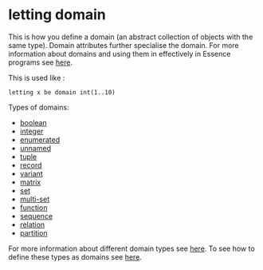 # letting domain 

This is how you define a domain (an abstract collection of objects with the same type). Domain attributes further specialise the domain.
For more information about domains and using them in effectively in Essence programs see [here](
https://modref.github.io/papers/ModRef2021_ReformulatingEssenceRobustness.pdf).

This is used like :
```essence 
letting x be domain int(1..10) 
```
Types of domains:

- [boolean](https://github.com/conjure-cp/conjure/blob/main/docs/bits/type/L_bool.md)
- [integer](https://github.com/conjure-cp/conjure/blob/main/docs/bits/type/L_int.md)
- [enumerated](https://github.com/conjure-cp/conjure/blob/main/docs/bits/keyword/new_type_enum.md)
- [unnamed](https://github.com/conjure-cp/conjure/blob/main/docs/bits/type/unnamed.md)
- [tuple](...)
- [record](https://github.com/conjure-cp/conjure/blob/main/docs/bits/type/L_record.md)
- [variant](...)
- [matrix](https://github.com/conjure-cp/conjure/blob/main/docs/bits/type/matrix.md)
- [set](...)
- [multi-set](...)
- [function](https://github.com/conjure-cp/conjure/blob/main/docs/bits/type/function.md)
- [sequence](...)
- [relation](https://github.com/conjure-cp/conjure/blob/main/docs/bits/type/L_relation.md)
- [partition](...)


For more information about different domain types see [here](https://conjure.readthedocs.io/en/latest/essence.html).
To see how to define these types as domains see [here](https://github.com/conjure-cp/conjure/blob/main/docs/notebooks/letting_domain.ipynb).
